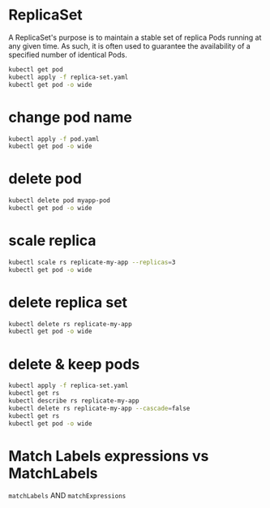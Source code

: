 # ReplicaSet

A ReplicaSet's purpose is to maintain a stable set of replica Pods running at any given time. As such, it is often used to guarantee the availability of a specified number of identical Pods.

```sh
kubectl get pod
kubectl apply -f replica-set.yaml
kubectl get pod -o wide
```
# change pod name
```sh
kubectl apply -f pod.yaml
kubectl get pod -o wide
```

# delete pod
```sh
kubectl delete pod myapp-pod
kubectl get pod -o wide
```
# scale replica
```sh
kubectl scale rs replicate-my-app --replicas=3
kubectl get pod -o wide
```
# delete replica set
```sh
kubectl delete rs replicate-my-app
kubectl get pod -o wide
```
# delete & keep pods
```sh
kubectl apply -f replica-set.yaml
kubectl get rs
kubectl describe rs replicate-my-app
kubectl delete rs replicate-my-app --cascade=false
kubectl get rs
kubectl get pod -o wide
```

# Match Labels expressions vs MatchLabels
`matchLabels` AND `matchExpressions` 

